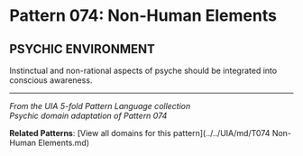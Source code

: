 # Pattern 074: Non-Human Elements

## PSYCHIC ENVIRONMENT

Instinctual and non-rational aspects of psyche should be integrated into conscious awareness.

---

*From the UIA 5-fold Pattern Language collection*  
*Psychic domain adaptation of Pattern 074*

**Related Patterns**: [View all domains for this pattern](../../UIA/md/T074 Non-Human Elements.md)